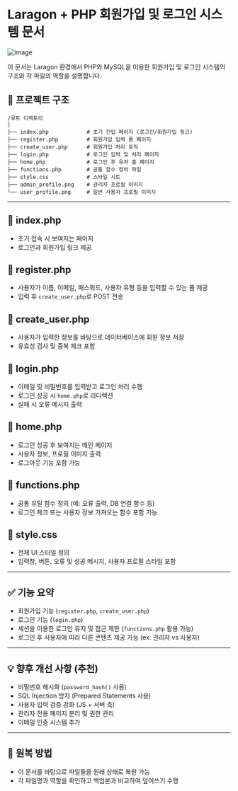 # Laragon + PHP 회원가입 및 로그인 시스템 문서
![image](https://github.com/user-attachments/assets/a7958028-39b7-4da1-ab41-e8dd1d314d7d)

이 문서는 Laragon 환경에서 PHP와 MySQL을 이용한 회원가입 및 로그인 시스템의 구조와 각 파일의 역할을 설명합니다.

## 📁 프로젝트 구조

```
/루트 디렉토리
│
├── index.php            # 초기 진입 페이지 (로그인/회원가입 링크)
├── register.php         # 회원가입 입력 폼 페이지
├── create_user.php      # 회원가입 처리 로직
├── login.php            # 로그인 입력 및 처리 페이지
├── home.php             # 로그인 후 유저 홈 페이지
├── functions.php        # 공통 함수 정의 파일
├── style.css            # 스타일 시트
├── admin_profile.png    # 관리자 프로필 이미지
└── user_profile.png     # 일반 사용자 프로필 이미지
```

---

## 📄 index.php

* 초기 접속 시 보여지는 페이지
* 로그인과 회원가입 링크 제공

## 📄 register.php

* 사용자가 이름, 이메일, 패스워드, 사용자 유형 등을 입력할 수 있는 폼 제공
* 입력 후 `create_user.php`로 POST 전송

## 📄 create\_user.php

* 사용자가 입력한 정보를 바탕으로 데이터베이스에 회원 정보 저장
* 유효성 검사 및 중복 체크 포함

## 📄 login.php

* 이메일 및 비밀번호를 입력받고 로그인 처리 수행
* 로그인 성공 시 `home.php`로 리디렉션
* 실패 시 오류 메시지 출력

## 📄 home.php

* 로그인 성공 후 보여지는 메인 페이지
* 사용자 정보, 프로필 이미지 출력
* 로그아웃 기능 포함 가능

## 📄 functions.php

* 공통 유틸 함수 정의 (예: 오류 출력, DB 연결 함수 등)
* 로그인 체크 또는 사용자 정보 가져오는 함수 포함 가능

## 🎨 style.css

* 전체 UI 스타일 정의
* 입력창, 버튼, 오류 및 성공 메시지, 사용자 프로필 스타일 포함

---

## ✅ 기능 요약

* 회원가입 기능 (`register.php`, `create_user.php`)
* 로그인 기능 (`login.php`)
* 세션을 이용한 로그인 유지 및 접근 제한 (`functions.php` 활용 가능)
* 로그인 후 사용자에 따라 다른 콘텐츠 제공 가능 (ex: 관리자 vs 사용자)

---

## 💡 향후 개선 사항 (추천)

* 비밀번호 해시화 (`password_hash()` 사용)
* SQL Injection 방지 (Prepared Statements 사용)
* 사용자 입력 검증 강화 (JS + 서버 측)
* 관리자 전용 페이지 분리 및 권한 관리
* 이메일 인증 시스템 추가

---

## 🔄 원복 방법

* 이 문서를 바탕으로 파일들을 원래 상태로 복원 가능
* 각 파일명과 역할을 확인하고 백업본과 비교하여 덮어쓰기 수행
